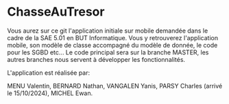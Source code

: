 # ChasseAuTresor
Vous aurez sur ce git l'application initiale sur mobile demandée dans le cadre de la SAE 5.01 en BUT Informatique. 
Vous y retrouverez l'application mobile, son modèle de classe accompagné du modèle de donnée, le code pour les SGBD etc...
Le code principal sera sur la branche MASTER, les autres branches nous servent à développer les fonctionnalités.

L'application est réalisée par:

MENU Valentin,
BERNARD Nathan,
VANGALEN Yanis,
PARSY Charles (arrivé le 15/10/2024),
MICHEL Ewan.
